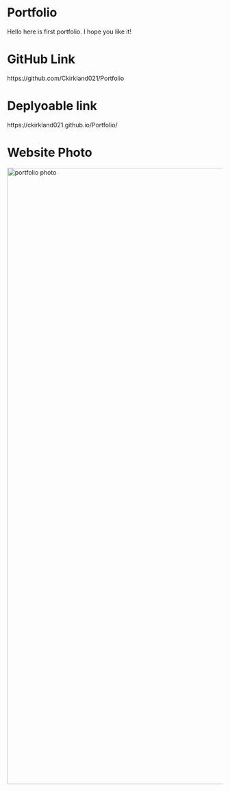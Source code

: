 # Portfolio
Hello here is first portfolio. I hope you like it!

<h1>GitHub Link</h1>
https://github.com/Ckirkland021/Portfolio


<h1>Deplyoable link</h1>
https://ckirkland021.github.io/Portfolio/


<h1>Website Photo</h1>
<img width="1440" alt="portfolio photo" src="https://user-images.githubusercontent.com/125106964/223320796-5b42ee9b-65dc-4e7b-9a85-13f341ef6acc.png">
